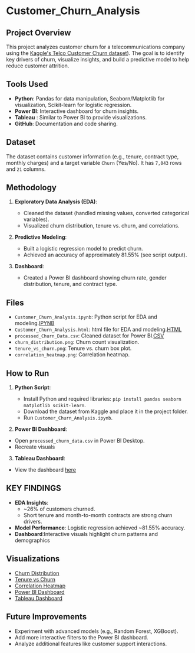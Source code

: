 # Customer_Churn_Analysis

## Project Overview
This project analyzes customer churn for a telecommunications company using the [Kaggle's Telco Customer Churn dataset](https://www.kaggle.com/datasets/blastchar/telco-customer-churn)). The goal is to identify key drivers of churn, visualize insights, and build a predictive model to help reduce customer attrition.

## Tools Used
- **Python**: Pandas for data manipulation, Seaborn/Matplotlib for visualization, Scikit-learn for logistic regression.
- **Power BI**: Interactive dashboard for churn insights.
- **Tableau** : Similar to Power BI to provide visualizations.
- **GitHub**: Documentation and code sharing.

## Dataset
The dataset contains customer information (e.g., tenure, contract type, monthly charges) and a target variable `Churn` (Yes/No). It has `7,043` rows and `21` columns.

## Methodology
1. **Exploratory Data Analysis (EDA)**:
   - Cleaned the dataset (handled missing values, converted categorical variables).
   - Visualized churn distribution, tenure vs. churn, and correlations.
   
2. **Predictive Modeling**:
   - Built a logistic regression model to predict churn.
   - Achieved an accuracy of approximately 81.55% (see script output).

3. **Dashboard**:
   - Created a Power BI dashboard showing churn rate, gender distribution, tenure, and contract type.
      
## Files
- `Customer_Churn_Analysis.ipynb`: Python script for EDA and modeling.[IPYNB](Customer_Churn_Analysis.ipynb)
- `Customer_Churn_Analysis.html`: html file for EDA and modeling.[HTML](Customer_Churn_Analysis.html)
- `processed_Churn_Data.csv`: Cleaned dataset for Power BI.[CSV](processed_Churn_Data.csv)
- `churn_distribution.png`: Churn count visualization.
- `tenure_vs_churn.png`: Tenure vs. churn box plot.
- `correlation_heatmap.png`: Correlation heatmap.
  
## How to Run
1. **Python Script**:
   - Install Python and required libraries: `pip install pandas seaborn matplotlib scikit-learn`.
   - Download the dataset from Kaggle and place it in the project folder.
   - Run `Customer_Churn_Analysis.ipynb`.

2. **Power BI Dashboard**:
- Open `processed_churn_data.csv` in Power BI Desktop.
- Recreate visuals
  
3. **Tableau Dashboard**:
- View the dashboard [here](https://public.tableau.com/authoring/Customer_Churn_Analysis_Dashboard_17530994121860/Dashboard1#1)
  
## KEY FINDINGS
- **EDA Insights**:
  - ~26% of customers churned.
  - Short tenure and month-to-month contracts are strong churn drivers.
- **Model Performance**: Logistic regression achieved ~81.55% accuracy.
- **Dashboard**:Interactive visuals highlight churn patterns and demographics

## Visualizations
- [Churn Distribution](Visualizations/churn_distribution.png)
- [Tenure vs Churn](Visualizations/tenure_vs_churn.png)
- [Correlation Heatmap](Visualizations/Correlation_heatmap.png)
- [Power BI Dashboard](Visualizations/Customer_Analysis_Dashboard_PowerBI.png)
- [Tableau Dashboard](Customer%20Churn%20Analysis%20Dashboard.png)

## Future Improvements
- Experiment with advanced models (e.g., Random Forest, XGBoost).
- Add more interactive filters to the Power BI dashboard.
- Analyze additional features like customer support interactions.
